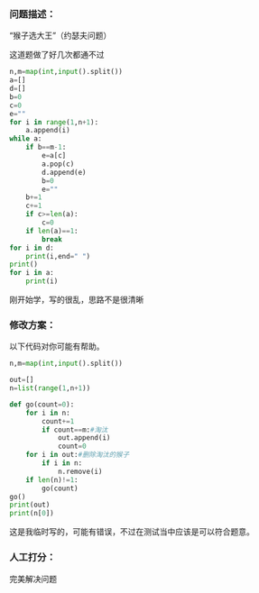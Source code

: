### 问题描述：
<p>“猴子选大王”（约瑟夫问题）</p>
这道题做了好几次都通不过


```python
n,m=map(int,input().split())
a=[]
d=[]
b=0
c=0
e=""
for i in range(1,n+1):
    a.append(i)
while a:
    if b==m-1:
        e=a[c]
        a.pop(c)
        d.append(e)
        b=0
        e=""
    b+=1
    c+=1
    if c>=len(a):
        c=0
    if len(a)==1:
        break
for i in d:
    print(i,end=" ")
print()
for i in a:
    print(i)


```
刚开始学，写的很乱，思路不是很清晰 
### 修改方案：
以下代码对你可能有帮助。

```python
n,m=map(int,input().split())

out=[]
n=list(range(1,n+1))

def go(count=0):
    for i in n:
        count+=1
        if count==m:#淘汰
            out.append(i)
            count=0
    for i in out:#删除淘汰的猴子
        if i in n:
            n.remove(i)
    if len(n)!=1:
        go(count)
go()
print(out)
print(n[0])

```
这是我临时写的，可能有错误，不过在测试当中应该是可以符合题意。

### 人工打分：

完美解决问题
